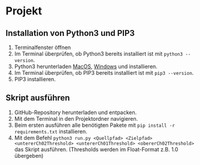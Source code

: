 # Projekt

## Installation von Python3 und PIP3
1. Terminalfenster öffnen
2. Im Terminal überprüfen, ob Python3 bereits installiert ist mit `python3 --version`.
3. Python3 herunterladen [MacOS](https://www.python.org/downloads/macos/), [Windows](https://www.python.org/downloads/windows/) und installieren. 
4. Im Terminal überprüfen, ob PIP3 bereits installiert ist mit `pip3 --version`.
5. PIP3 installieren.

## Skript ausführen
1. GitHub-Repository herunterladen und entpacken.
2. Mit dem Terminal in den Projektordner navigieren.
2. Beim ersten ausführen alle benötigten Pakete mit `pip install -r requirements.txt` installieren.
3. Mit dem Befehl `python3 run.py <Quellpfad> <Zielpfad> <untererCh02Threshold> <untererCh01Threshold> <obererCh02Threshold>` das Skript ausführen. (Thresholds werden im Float-Format z.B. 1.0 übergeben)
